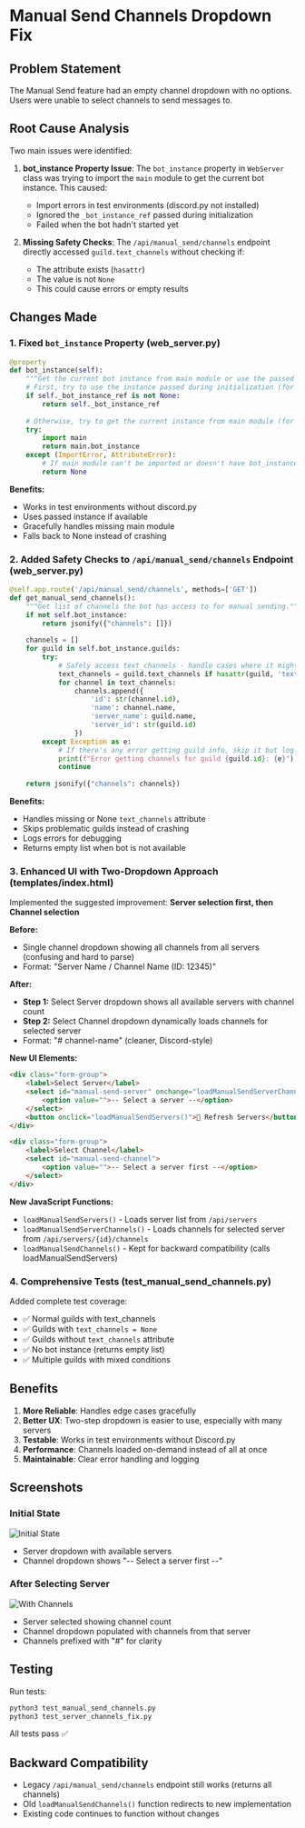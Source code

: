# Manual Send Channels Dropdown Fix

## Problem Statement
The Manual Send feature had an empty channel dropdown with no options. Users were unable to select channels to send messages to.

## Root Cause Analysis
Two main issues were identified:

1. **bot_instance Property Issue**: The `bot_instance` property in `WebServer` class was trying to import the `main` module to get the current bot instance. This caused:
   - Import errors in test environments (discord.py not installed)
   - Ignored the `_bot_instance_ref` passed during initialization
   - Failed when the bot hadn't started yet

2. **Missing Safety Checks**: The `/api/manual_send/channels` endpoint directly accessed `guild.text_channels` without checking if:
   - The attribute exists (`hasattr`)
   - The value is not `None`
   - This could cause errors or empty results

## Changes Made

### 1. Fixed `bot_instance` Property (web_server.py)
```python
@property
def bot_instance(self):
    """Get the current bot instance from main module or use the passed instance."""
    # First, try to use the instance passed during initialization (for tests)
    if self._bot_instance_ref is not None:
        return self._bot_instance_ref
    
    # Otherwise, try to get the current instance from main module (for production)
    try:
        import main
        return main.bot_instance
    except (ImportError, AttributeError):
        # If main module can't be imported or doesn't have bot_instance, return None
        return None
```

**Benefits:**
- Works in test environments without discord.py
- Uses passed instance if available
- Gracefully handles missing main module
- Falls back to None instead of crashing

### 2. Added Safety Checks to `/api/manual_send/channels` Endpoint (web_server.py)
```python
@self.app.route('/api/manual_send/channels', methods=['GET'])
def get_manual_send_channels():
    """Get list of channels the bot has access to for manual sending."""
    if not self.bot_instance:
        return jsonify({"channels": []})
    
    channels = []
    for guild in self.bot_instance.guilds:
        try:
            # Safely access text_channels - handle cases where it might be None or missing
            text_channels = guild.text_channels if hasattr(guild, 'text_channels') and guild.text_channels is not None else []
            for channel in text_channels:
                channels.append({
                    'id': str(channel.id),
                    'name': channel.name,
                    'server_name': guild.name,
                    'server_id': str(guild.id)
                })
        except Exception as e:
            # If there's any error getting guild info, skip it but log the issue
            print(f"Error getting channels for guild {guild.id}: {e}")
            continue
    
    return jsonify({"channels": channels})
```

**Benefits:**
- Handles missing or None `text_channels` attribute
- Skips problematic guilds instead of crashing
- Logs errors for debugging
- Returns empty list when bot is not available

### 3. Enhanced UI with Two-Dropdown Approach (templates/index.html)

Implemented the suggested improvement: **Server selection first, then Channel selection**

**Before:**
- Single channel dropdown showing all channels from all servers (confusing and hard to parse)
- Format: "Server Name / Channel Name (ID: 12345)"

**After:**
- **Step 1:** Select Server dropdown shows all available servers with channel count
- **Step 2:** Select Channel dropdown dynamically loads channels for selected server
- Format: "# channel-name" (cleaner, Discord-style)

**New UI Elements:**
```html
<div class="form-group">
    <label>Select Server</label>
    <select id="manual-send-server" onchange="loadManualSendServerChannels()">
        <option value="">-- Select a server --</option>
    </select>
    <button onclick="loadManualSendServers()">🔄 Refresh Servers</button>
</div>

<div class="form-group">
    <label>Select Channel</label>
    <select id="manual-send-channel">
        <option value="">-- Select a server first --</option>
    </select>
</div>
```

**New JavaScript Functions:**
- `loadManualSendServers()` - Loads server list from `/api/servers`
- `loadManualSendServerChannels()` - Loads channels for selected server from `/api/servers/{id}/channels`
- `loadManualSendChannels()` - Kept for backward compatibility (calls loadManualSendServers)

### 4. Comprehensive Tests (test_manual_send_channels.py)

Added complete test coverage:
- ✅ Normal guilds with text_channels
- ✅ Guilds with `text_channels = None`
- ✅ Guilds without `text_channels` attribute
- ✅ No bot instance (returns empty list)
- ✅ Multiple guilds with mixed conditions

## Benefits

1. **More Reliable**: Handles edge cases gracefully
2. **Better UX**: Two-step dropdown is easier to use, especially with many servers
3. **Testable**: Works in test environments without Discord.py
4. **Performance**: Channels loaded on-demand instead of all at once
5. **Maintainable**: Clear error handling and logging

## Screenshots

### Initial State
![Initial State](https://github.com/user-attachments/assets/04974279-1f17-4da4-b59b-9ace29a6bddb)
- Server dropdown with available servers
- Channel dropdown shows "-- Select a server first --"

### After Selecting Server
![With Channels](https://github.com/user-attachments/assets/52181b44-4895-405e-950c-6fd86683d66b)
- Server selected showing channel count
- Channel dropdown populated with channels from that server
- Channels prefixed with "#" for clarity

## Testing

Run tests:
```bash
python3 test_manual_send_channels.py
python3 test_server_channels_fix.py
```

All tests pass ✅

## Backward Compatibility

- Legacy `/api/manual_send/channels` endpoint still works (returns all channels)
- Old `loadManualSendChannels()` function redirects to new implementation
- Existing code continues to function without changes

